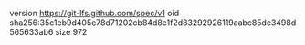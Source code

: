 version https://git-lfs.github.com/spec/v1
oid sha256:35c1eb9d405e78d71202cb84d8e1f2d83292926119aabc85dc3498d565633ab6
size 972
